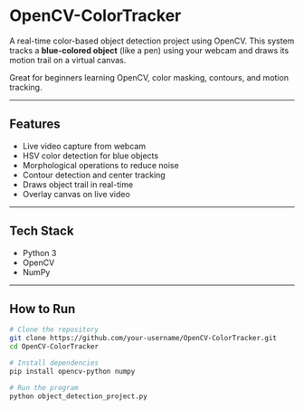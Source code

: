 #  OpenCV-ColorTracker

A real-time color-based object detection project using OpenCV. This system tracks a **blue-colored object** (like a pen) using your webcam and draws its motion trail on a virtual canvas.

Great for beginners learning OpenCV, color masking, contours, and motion tracking.

---

##  Features

- Live video capture from webcam
- HSV color detection for blue objects
- Morphological operations to reduce noise
- Contour detection and center tracking
- Draws object trail in real-time
- Overlay canvas on live video

---

##  Tech Stack

- Python 3
- OpenCV
- NumPy

---

##  How to Run

```bash
# Clone the repository
git clone https://github.com/your-username/OpenCV-ColorTracker.git
cd OpenCV-ColorTracker

# Install dependencies
pip install opencv-python numpy

# Run the program
python object_detection_project.py
